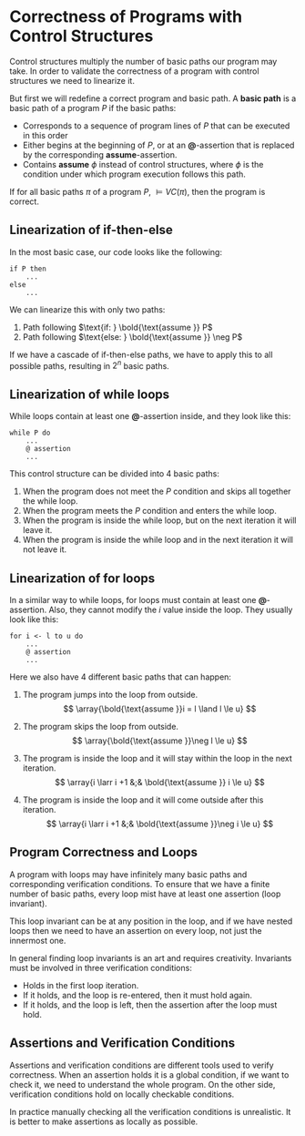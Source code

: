 # Correctness of Programs with Control Structures

Control structures multiply the number of basic paths our program may take. In order to validate the correctness of a program with control structures we need to linearize it.

But first we will redefine a correct program and basic path. A **basic path** is a basic path of a program $P$ if the basic paths:

- Corresponds to a sequence of program lines of $P$ that can be executed in this order
- Either begins at the beginning of $P$, or at an **@**-assertion that is replaced by the corresponding **assume**-assertion.
- Contains **assume** $\phi$ instead of control structures, where $\phi$ is the condition under which program execution follows this path.

If for all basic paths $\pi$ of a program $P$, $\models VC(\pi)$, then the program is correct.

## Linearization of if-then-else

In the most basic case, our code looks like the following:

```
if P then
    ...
else
    ...
```

We can linearize this with only two paths:

1. Path following $\text{if: } \bold{\text{assume }} P$
2. Path following $\text{else: } \bold{\text{assume }} \neg P$

If we have a cascade of $\text{if-then-else}$ paths, we have to apply this to all possible paths, resulting in $2^n$ basic paths.

## Linearization of while loops

While loops contain at least one **@**-assertion inside, and they look like this:

```
while P do
    ...
    @ assertion
    ...
```

This control structure can be divided into 4 basic paths:

1. When the program does not meet the $P$ condition and skips all together the while loop.
2. When the program meets the $P$ condition and enters the while loop.
3. When the program is inside the while loop, but on the next iteration it will leave it.
4. When the program is inside the while loop and in the next iteration it will not leave it.

## Linearization of for loops

In a similar way to while loops, for loops must contain at least one **@**-assertion. Also, they cannot modify the $i$ value inside the loop. They usually look like this:

```
for i <- l to u do
	...
	@ assertion
	...
```

Here we also have 4 different basic paths that can happen:

1. The program jumps into the loop from outside.
   $$
   \array{\bold{\text{assume }}i = l \land l \le u}
   $$

2. The program skips the loop from outside.
   $$
   \array{\bold{\text{assume }}\neg l \le u}
   $$

3. The program is inside the loop and it will stay within the loop in the next iteration. 
   $$
   \array{i \larr i +1 &;& \bold{\text{assume }} i \le u}
   $$
   

4. The program is inside the loop and it will come outside after this iteration.
   $$
   \array{i \larr i +1 &;& \bold{\text{assume }}\neg i \le u}
   $$

## Program Correctness and Loops

A program with loops may have infinitely many basic paths and corresponding verification conditions. To ensure that we have a finite number of basic paths, every loop mist have at least one assertion (loop invariant).

This loop invariant can be at any position in the loop, and if we have nested loops then we need to have an assertion on every loop, not just the innermost one.

In general finding loop invariants is an art and requires creativity. Invariants must be involved in three verification conditions:

- Holds in the first loop iteration.
- If it holds, and the loop is re-entered, then it must hold again.
- If it holds, and the loop is left, then the assertion after the loop must hold.

## Assertions and Verification Conditions

Assertions and verification conditions are different tools used to verify correctness. When an assertion holds it is a global condition, if we want to check it, we need to understand the whole program. On the other side, verification conditions hold on locally checkable conditions.

In practice manually checking all the verification conditions is unrealistic. It is better to make assertions as locally as possible.
